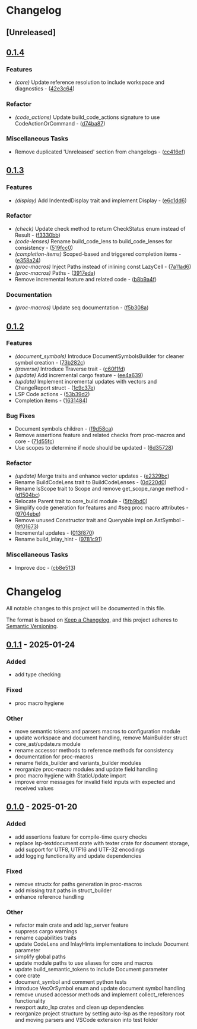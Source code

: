 # Changelog

## [Unreleased]

## [0.1.4](https://github.com/adclz/auto-lsp/compare/auto-lsp-macros-v0.1.3...auto-lsp-macros-v0.1.4)

### Features

- *(core)* Update reference resolution to include workspace and diagnostics - ([42e3c64](https://github.com/adclz/auto-lsp/commit/42e3c6421401dea5237a37040854b27604858480))

### Refactor

- *(code_actions)* Update build_code_actions signature to use CodeActionOrCommand - ([d74ba87](https://github.com/adclz/auto-lsp/commit/d74ba87280e9bf4cfcf66d64be283cc3630a7e1f))

### Miscellaneous Tasks

- Remove duplicated 'Unreleased' section from changelogs - ([cc416ef](https://github.com/adclz/auto-lsp/commit/cc416efc6cc0737360c993d2b0d86b8a77c416ca))


## [0.1.3](https://github.com/adclz/auto-lsp/compare/auto-lsp-macros-v0.1.2...auto-lsp-macros-v0.1.3)

### Features

- *(display)* Add IndentedDisplay trait and implement Display - ([e6c1dd6](https://github.com/adclz/auto-lsp/commit/e6c1dd6cbd2dd535e10cbef9829634cd7cce0fd7))

### Refactor

- *(check)* Update check method to return CheckStatus  enum instead of Result - ([f3330bb](https://github.com/adclz/auto-lsp/commit/f3330bbeb4a682724ef2dc048868969b286250a8))
- *(code-lenses)* Rename build_code_lens to build_code_lenses for consistency - ([519fcc0](https://github.com/adclz/auto-lsp/commit/519fcc0743a83c42aa7e850d973355c130a39528))
- *(completion-items)* Scoped-based and triggered completion items - ([e358a24](https://github.com/adclz/auto-lsp/commit/e358a247bef9529a9b2db3f27d24039c717a9b0f))
- *(proc-macros)* Inject Paths instead of inlining const LazyCell - ([7a11ad6](https://github.com/adclz/auto-lsp/commit/7a11ad6fe87810f87f8b998547d96c7ea0df7d50))
- *(proc-macros)* Paths - ([3917eda](https://github.com/adclz/auto-lsp/commit/3917eda13e4cb36c0f6aab431d6c4fe47b3ca798))
- Remove incremental feature and related code - ([b8b9a4f](https://github.com/adclz/auto-lsp/commit/b8b9a4ff7285d806e90fb959b59ee3dd8de49139))

### Documentation

- *(proc-macros)* Update seq documentation - ([f5b308a](https://github.com/adclz/auto-lsp/commit/f5b308a25689a8cfd3bbc1b77284ab7321a52eb7))


## [0.1.2](https://github.com/adclz/auto-lsp/compare/auto-lsp-macros-v0.1.1...auto-lsp-macros-v0.1.2)

### Features

- *(document_symbols)* Introduce DocumentSymbolsBuilder for cleaner symbol creation - ([73b282c](https://github.com/adclz/auto-lsp/commit/73b282cd644564ee932347a61c51bbd51524a7e0))
- *(traverse)* Introduce Traverse trait - ([c60f1fd](https://github.com/adclz/auto-lsp/commit/c60f1fd0ebeac019436e0ae0b9e01e3b3caa3286))
- *(update)* Add incremental cargo feature - ([ee4a639](https://github.com/adclz/auto-lsp/commit/ee4a639526d60c8546bd5a2bf5f47f472f2692b1))
- *(update)* Implement incremental updates with vectors and ChangeReport struct - ([1c9c37e](https://github.com/adclz/auto-lsp/commit/1c9c37ed203c8c8a5daff19dff36fc10f05878f3))
- LSP Code actions - ([53b39d2](https://github.com/adclz/auto-lsp/commit/53b39d2e1d6c2a622dfae9cf24df36bd6474eb9b))
- Completion items - ([1631484](https://github.com/adclz/auto-lsp/commit/1631484ba78d6be0edbe04df6b80eb76322b7133))

### Bug Fixes

- Document symbols children - ([f9d58ca](https://github.com/adclz/auto-lsp/commit/f9d58ca3a82fa01a741a4f7b7155d3c20183f843))
- Remove assertions feature and related checks from proc-macros and core - ([71d55fc](https://github.com/adclz/auto-lsp/commit/71d55fc4f87b331358d3d3aeccaff22b3f7283d5))
- Use scopes to determine if node should be updated - ([6d35728](https://github.com/adclz/auto-lsp/commit/6d3572877784a974d274169bd287e94c48da7c4e))

### Refactor

- *(update)* Merge traits and enhance vector updates - ([e2329bc](https://github.com/adclz/auto-lsp/commit/e2329bcf90931c480a9adefb064e1b8c275ebe76))
- Rename BuildCodeLens trait to BuildCodeLenses - ([0d220d0](https://github.com/adclz/auto-lsp/commit/0d220d0a2594e0b1c02cff2aa80953472a331afc))
- Rename IsScope trait to Scope and remove get_scope_range method - ([d1504bc](https://github.com/adclz/auto-lsp/commit/d1504bcc036fd8a6a211e079896f3352fe62c30c))
- Relocate Parent trait to core_build module - ([5fb9bd0](https://github.com/adclz/auto-lsp/commit/5fb9bd074a15d34af078da149979575e1987b95c))
- Simplify code generation for features and #seq proc macro attributes - ([9704ebe](https://github.com/adclz/auto-lsp/commit/9704ebeda5c9dee49c94e91911956d387d66dd10))
- Remove unused Constructor trait and Queryable impl on AstSymbol - ([9f01673](https://github.com/adclz/auto-lsp/commit/9f01673b34c87f69511446d84f42cc7f5615cf65))
- Incremental updates - ([013f870](https://github.com/adclz/auto-lsp/commit/013f870bbc59620496821a8b99c662a9cdbc7a53))
- Rename build_inlay_hint - ([9781c91](https://github.com/adclz/auto-lsp/commit/9781c9128dce135fcef08e927165a1efe7612d04))

### Miscellaneous Tasks

- Improve doc - ([cb8e513](https://github.com/adclz/auto-lsp/commit/cb8e5135b1295db0a16eee1ef79ac2b53b0bd4be))

# Changelog

All notable changes to this project will be documented in this file.

The format is based on [Keep a Changelog](https://keepachangelog.com/en/1.0.0/),
and this project adheres to [Semantic Versioning](https://semver.org/spec/v2.0.0.html).

## [0.1.1](https://github.com/adclz/auto-lsp/compare/auto-lsp-macros-v0.1.0...auto-lsp-macros-v0.1.1) - 2025-01-24

### Added

- add type checking

### Fixed

- proc macro hygiene

### Other

- move semantic tokens and parsers macros to configuration module
- update workspace and document handling, remove MainBuilder struct
- core_ast/update.rs module
- rename accessor methods to reference methods for consistency
- documentation for proc-macros
- rename fields_builder and variants_builder modules
- reorganize proc-macro modules and update field handling
- proc macro hygiene with StaticUpdate import
- improve error messages for invalid field inputs with expected and received values

## [0.1.0](https://github.com/adclz/auto-lsp/releases/tag/auto-lsp-macros-v0.1.0) - 2025-01-20

### Added

- add assertions feature for compile-time query checks
- replace lsp-textdocument crate with texter crate for document storage,  add support for UTF8, UTF16 and UTF-32 encodings
- add logging functionality and update dependencies

### Fixed

- remove structx for paths generation in proc-macros
- add missing trait paths in struct_builder
- enhance reference handling

### Other

- refactor main crate and add lsp_server feature
- suppress cargo warnings
- rename capabilities traits
- update CodeLens and InlayHints implementations to include Document parameter
- simplify global paths
- update module paths to use aliases for core and macros
- update build_semantic_tokens to include Document parameter
- core crate
- document_symbol and comment python tests
- introduce VecOrSymbol enum and update document symbol handling
- remove unused accessor methods and implement collect_references functionality
- reexport auto_lsp crates and clean up dependencies
- reorganize project structure by setting auto-lsp as the repository root and moving parsers and VSCode extension into test folder
